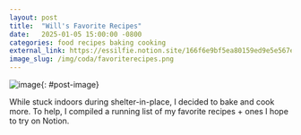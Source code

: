 ```yaml
---
layout: post
title:  "Will's Favorite Recipes"
date:   2025-01-05 15:00:00 -0800
categories: food recipes baking cooking 
external_link: https://essilfie.notion.site/166f6e9bf5ea80159ed9e5e567efd4b2?v=166f6e9bf5ea81aeaa73000c5f95d793
image_slug: /img/coda/favoriterecipes.png
---
```


![image]({{site.url}}/img/coda/favoriterecipes.png){: #post-image}

While stuck indoors during shelter-in-place, I decided to bake and cook more. To help, I compiled a running list of my favorite recipes + ones I hope to try on Notion.


